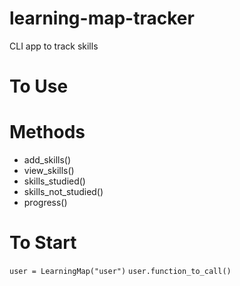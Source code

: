 # learning-map-tracker
CLI app to track skills
# To Use
# Methods
 - add_skills()
 - view_skills()
 - skills_studied()
 - skills_not_studied()
 - progress()
 
# To Start
``` user = LearningMap("user") ```
``` user.function_to_call() ```


